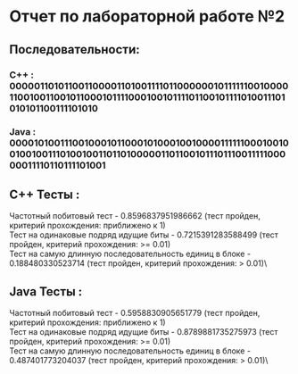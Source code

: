 # Отчет по лабораторной работе №2
## Последовательности:
### C++ : 00000110101100110000110100111101100000010111111001000011001001100101100010111100010010111101100101111010011101010101100111101010
### Java : 00001010011100100010110001010001001000011111100010010010010011101001001101101000001101100101110111001111100000011110110111101001
## C++ Тесты :
Частотный побитовый тест - 0.8596837951986662 (тест пройден, критерий прохождения: приближено к 1)\
Тест на одинаковые подряд идущие биты - 0.7215391283588499 (тест пройден, критерий прохождения: >= 0.01)\
Тест на самую длинную последовательность единиц в блоке - 0.188480330523714 (тест пройден, критерий прохождения: > 0.01)\
## Java Тесты :
Частотный побитовый тест - 0.5958830905651779 (тест пройден, критерий прохождения: приближено к 1)\
Тест на одинаковые подряд идущие биты - 0.8789881735275973 (тест пройден, критерий прохождения: >= 0.01)\
Тест на самую длинную последовательность единиц в блоке - 0.487401773204037 (тест пройден, критерий прохождения: > 0.01)\
